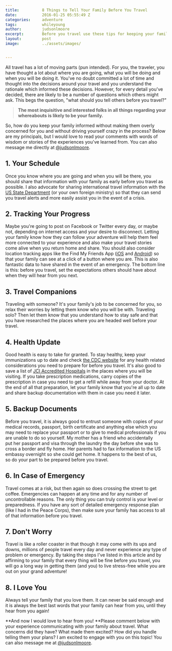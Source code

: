 ```yaml
---
title:			8 Things to Tell Your Family Before You Travel
date:			2016-01-25 05:55:49 Z
categories:		adventure
tags:			whileyoung
author:			judsonlmoore
excerpt:		Before you travel use these tips for keeping your family informed without making them overly concerned and without driving yourself crazy in the process.
layout:			post
image:			../assets/images/


---
```


All travel has a lot of moving parts (pun intended). For you, the traveler, you have thought a lot about where you are going, what you will be doing and when you will be doing it. You've no doubt committed a lot of time and thought into the decisions around your travel and you understand the rationale which informed these decisions. However, for every detail you've decided, there are likely to be a number of questions which others might ask. This begs the question, "what should you tell others before you travel?"

> **The most inquisitive and interested folks in all things regarding your whereabouts is likely to be your family.**

So, how do you keep your family informed without making them overly concerned for you and without driving yourself crazy in the process? Below are my principals, but I would love to read your comments with words of wisdom or stories of the experiences you've learned from. You can also message me directly at [@judsonlmoore](http://twitter.com/judsonlmoore).

## 1. Your Schedule

Once you know where you are going and when you will be there, you should share that information with your family as early before you travel as possible. I also advocate for sharing international travel information with the [US State Department](https://step.state.gov/step/) (or your own foreign ministry) so that they can send you travel alerts and more easily assist you in the event of a crisis.

## 2. Tracking Your Progress

Maybe you're going to post on Facebook or Twitter every day, or maybe not, depending on internet access and your desire to disconnect. Letting your family know how they can follow your adventure will help them feel more connected to your experience and also make your travel stories come alive when you return home and share. You should also consider location tracking apps like the Find My Friends App ([iOS](https://www.judsonlmoore.com/get/find-friends-ios/) and [Android](https://www.judsonlmoore.com/get/find-friends-android/)) so that your family can see at a click of a button where you are. This is also fantastic data to have shared in the event of an emergency. The bottom line is this: before you travel, set the expectations others should have about when they will hear from you next.

## 3. Travel Companions

Traveling with someone? It's your family's job to be concerned for you, so relax their worries by letting them know who you will be with. Traveling solo? Then let them know that you understand how to stay safe and that you have researched the places where you are headed well before your travel.

## 4. Health Update

Good health is easy to take for granted. To stay healthy, keep your immunizations up to date and check [the CDC website](http://wwwnc.cdc.gov/travel/destinations/list) for any health related considerations you need to prepare for before you travel. It's also good to save a list of [JCI Accredited Hospitals](http://www.jointcommissioninternational.org/about-jci/jci-accredited-organizations/) in the places where you will be visiting. If you take prescription medications, carry copies of the prescription in case you need to get a refill while away from your doctor. At the end of all that preparation, let your family know that you're all up to date and share backup documentation with them in case you need it later.

## 5. Backup Documents

Before you travel, it is always good to entrust someone with copies of your medical records, passport, birth certificate and anything else which you may need to replace your passport or to give to medical professionals if you are unable to do so yourself. My mother has a friend who accidentally put her passport and visa through the laundry the day before she was to cross a border and fly home. Her parents had to fax information to the US embassy overnight so she could get home. It happens to the best of us, so do your part to be prepared before you travel.

## 6. In Case of Emergency

Travel comes at a risk, but then again so does crossing the street to get coffee. Emergencies can happen at any time and for any number of uncontrollable reasons. The only thing you can truly control is your level or preparedness. If you have any sort of detailed emergency response plan (like I had in the Peace Corps), then make sure your family has access to all of that information before you travel.

## 7. Don't Worry

Travel is like a roller coaster in that though it may come with its ups and downs, millions of people travel every day and never experience any type of problem or emergency. By taking the steps I've listed in this article and by affirming to your family that every thing will be fine before you travel, you will go a long way in getting them (and you) to live stress-free while you are out on your grand adventure!

## 8. I Love You

Always tell your family that you love them. It can never be said enough and it is always the best last words that your family can hear from you, until they hear from you again!

**And now I would love to hear from you! **Please comment below with your experience communicating with your family about travel. What concerns did they have? What made them excited? How did you handle telling them your plans? I am excited to engage with you on this topic! You can also message me at [@judsonlmoore](http://twitter.com/judsonlmoore).
